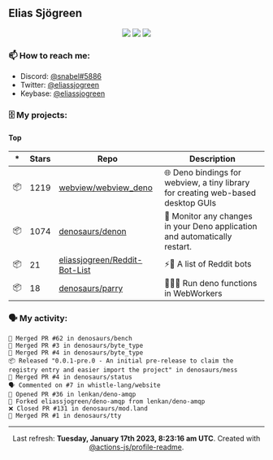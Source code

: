 ## Elias Sjögreen

<p align="center">
  <img src="https://img.shields.io/badge/🎂-dec. 2003-success" />
  <img src="https://img.shields.io/badge/🌎-Stockholm-informational" />
  <img src="https://img.shields.io/badge/👦-He/Him-informational" />
</p>

### 📫 How to reach me:

- Discord: [@snabel#5886](https://discord.com/users/267978757799673866)
- Twitter: [@eliassjogreen](https://twitter.com/eliassjogreen)
- Keybase: [@eliassjogreen](https://keybase.io/eliassjogreen)

### 🗄 My projects:

#### Top
|*|Stars|Repo|Description|
|---|---|---|---|
| 📦 | 1219 | [webview/webview_deno](https://github.com/webview/webview_deno) | 🌐 Deno bindings for webview, a tiny library for creating web-based desktop GUIs |
| 📦 | 1074 | [denosaurs/denon](https://github.com/denosaurs/denon) | 👀 Monitor any changes in your Deno application and automatically restart. |
| 📦 | 21 | [eliassjogreen/Reddit-Bot-List](https://github.com/eliassjogreen/Reddit-Bot-List) | ⚡️🤖 A list of Reddit bots |
| 📦 | 18 | [denosaurs/parry](https://github.com/denosaurs/parry) | 👷🏽‍♂️ Run deno functions in WebWorkers |

### 🗣 My activity:

```
🎉 Merged PR #62 in denosaurs/bench
🎉 Merged PR #3 in denosaurs/byte_type
🎉 Merged PR #4 in denosaurs/byte_type
📦 Released "0.0.1-pre.0 - An initial pre-release to claim the registry entry and easier import the project" in denosaurs/mess
🎉 Merged PR #4 in denosaurs/status
🗣 Commented on #7 in whistle-lang/website
💪 Opened PR #36 in lenkan/deno-amqp
🍴 Forked eliassjogreen/deno-amqp from lenkan/deno-amqp
❌ Closed PR #131 in denosaurs/mod.land
🎉 Merged PR #1 in denosaurs/tty
```

------------
<p align="center">Last refresh: <b>Tuesday, January 17th 2023, 8:23:16 am UTC</b>. Created with <a href=https://github.com/marketplace/actions/profile-readme>@actions-js/profile-readme</a>.</p>
